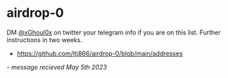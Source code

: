 # airdrop-0
DM [@xGhoul0x](https://twitter.com/xGhoul0x) on twitter your telegram info if you are on this list. Further instructions in two weeks.



- https://github.com/ltj866/airdrop-0/blob/main/addresses


\- *message recieved May 5th 2023*
